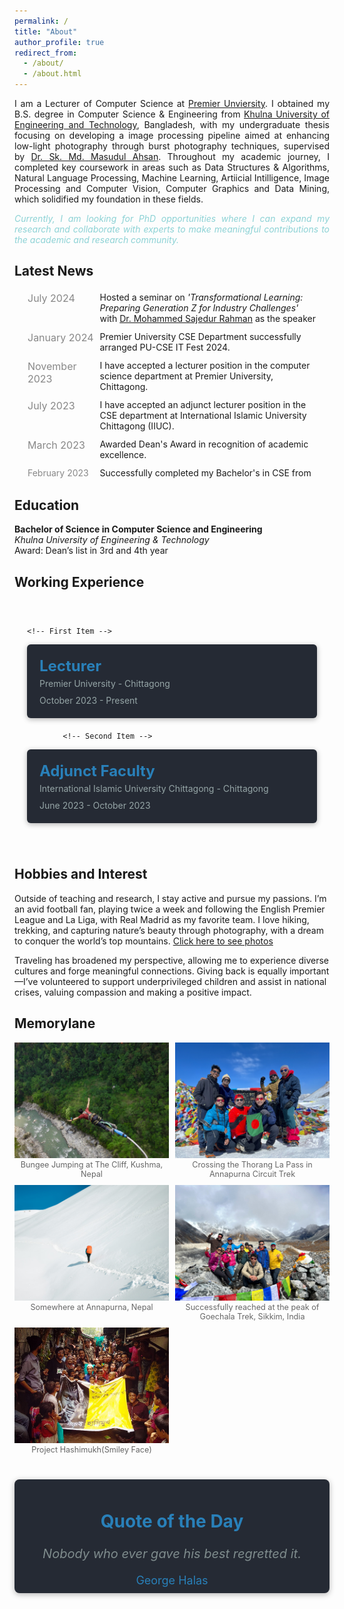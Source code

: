 ```yaml
---
permalink: /
title: "About"
author_profile: true
redirect_from: 
  - /about/
  - /about.html
---
```

<div style="text-align: justify;">
  <p>
  I am a Lecturer of Computer Science at <a href="https://puc.ac.bd/">Premier Unviersity</a>. I obtained my B.S. degree in Computer Science & Engineering from <a href="https://www.kuet.ac.bd/">Khulna University of Engineering and Technology</a>, Bangladesh, with my undergraduate thesis focusing on developing a image processing pipeline aimed at enhancing low-light photography through burst photography techniques, supervised by <a href="https://www.kuet.ac.bd/cse/smmasudul">Dr. Sk. Md. Masudul Ahsan</a>. Throughout my academic journey, I completed key coursework in areas such as Data Structures & Algorithms, Natural Language Processing, Machine Learning, Artiicial Intilligence, Image Processing and Computer Vision, Computer Graphics and Data Mining, which solidified my foundation in these fields.
  </p>

  <p style="color: #8cd2d5; "><i>Currently, I am looking for PhD opportunities where I can expand my research and collaborate with experts to make meaningful contributions to the academic and research community.</i></p>

</div>

Latest News
---

<div style="margin: 20px; max-height: 300px; overflow-y: auto; display: flex; flex-direction: column;">

  <div style="display: grid; grid-template-columns: 1fr 3fr; margin-bottom: 10px; padding: 1px;">
            <span style="font-size: 16px; color: #888; text-align: left;">July 2024</span>
            <span>Hosted a seminar on <i>'Transformational Learning: Preparing Generation Z for Industry Challenges'</i> with 
            <a href="https://www.emporia.edu/school-business/about-us/school-business-directory-overview/directory/sajedur-rahman-bio/">Dr. Mohammed Sajedur Rahman</a> as the speaker</span>
  </div>

  <div style="display: grid; grid-template-columns: 1fr 3fr; margin-bottom: 10px; padding: 1px;">
            <span style="font-size: 16px; color: #888; text-align: left;">January 2024</span>
            <span>Premier University CSE Department successfully arranged PU-CSE IT Fest 2024.</span>
  </div>
  <div style="display: grid; grid-template-columns: 1fr 3fr; margin-bottom: 10px; padding: 1px;">
            <span style="font-size: 16px; color: #888; text-align: left;">November 2023</span>
            <span>I have accepted a lecturer position in the computer science department at Premier University, Chittagong.</span>
  </div>

  <div style="display: grid; grid-template-columns: 1fr 3fr; margin-bottom: 10px; padding: 1px;">
            <span style="font-size: 16px; color: #888; text-align: left;">July 2023</span>
            <span>I have accepted an adjunct lecturer position in the CSE department at International Islamic University Chittagong (IIUC).</span>
  </div>

  <div style="display: grid; grid-template-columns: 1fr 3fr; margin-bottom: 10px; padding: 1px;">
            <span style="font-size: 16px; color: #888; text-align: left;">March 2023</span>
            <span>Awarded Dean's Award in recognition of academic excellence.</span>
  </div>

  <div style="display: grid; grid-template-columns: 1fr 3fr; margin-bottom: 10px; padding: 1px;">
            <span style="font-size: 14px; color: #888; text-align: left;">February 2023</span>
            <span>Successfully completed my Bachelor's in CSE from KUET.</span>
  </div>
</div>

Education
---
**Bachelor of Science in Computer Science and Engineering** \
*Khulna University of Engineering & Technology*\
Award: Dean’s list in 3rd and 4th year


<!-- **Higher Secondary School Certificate**\
*Chittagong College*\
*Chittagong*\
GPA: 5.00(Out of 5.00)

**Secondary School Certificate**\
*Chittagong Collegiate School*\
*Chittagong*\
GPA: 5.00(Out of 5.00) -->

Working Experience
---
<div style="position: relative; max-width: 1200px; margin: 0 auto; padding: 20px;">

  <!-- Timeline container -->
  <div style="position: relative; margin: 20px 0;">

    <!-- First Item -->
  <div style="padding: 20px; position: relative; background-color: #252a34; border-radius: 6px; box-shadow: 0 2px 8px rgba(0, 0, 0, 0.3); margin-bottom: 20px;">
    <h3 style="font-size: 24px; margin: 0; color: #2980b9;">Lecturer</h3>
    <p style="margin: 5px 0 10px 0; color: #95a5a6;">Premier University - Chittagong</p>
    <span style="font-size: 14px; color: #95a5a6;">October 2023 - Present</span>
 
  </div>

            <!-- Second Item -->
  <div style="padding: 20px; position: relative; background-color: #252a34; border-radius: 6px; box-shadow: 0 2px 8px rgba(0, 0, 0, 0.3); margin-bottom: 20px;">
    <h3 style="font-size: 24px; margin: 0; color: #2980b9;">Adjunct Faculty</h3>
    <p style="margin: 5px 0 10px 0; color: #95a5a6;">International Islamic University Chittagong - Chittagong</p>
    <span style="font-size: 14px; color: #95a5a6;">June 2023 - October 2023</span>
              
  </div>
</div>

</div>

Hobbies and Interest
---
Outside of teaching and research, I stay active and pursue my passions. I’m an avid football fan, playing twice a week and following the English Premier League and La Liga, with Real Madrid as my favorite team. I love hiking, trekking, and capturing nature’s beauty through photography, with a dream to conquer the world’s top mountains. [Click here to see photos](https://www.flickr.com/photos/tamuuu/)

Traveling has broadened my perspective, allowing me to experience diverse cultures and forge meaningful connections. Giving back is equally important—I’ve volunteered to support underprivileged children and assist in national crises, valuing compassion and making a positive impact.

Memorylane
---

<div style="display: grid; grid-template-columns: repeat(2, 1fr); gap: 10px;">
  <figure style="margin: 0; position: relative;">
    <img src="/images/bungee.jpg" alt="Description of Image 1" style="width: 100%; height: auto; cursor: pointer;" onclick="openFullscreen(this)" />
    <figcaption style="text-align: center; font-size: 0.9em; color: #666;">Bungee Jumping at The Cliff, Kushma, Nepal</figcaption>
  </figure>
  <figure style="margin: 0; position: relative;">
    <img src="/images/thorangla.jpg" alt="Description of Image 2" style="width: 100%; height: auto; cursor: pointer;" onclick="openFullscreen(this)" />
    <figcaption style="text-align: center; font-size: 0.9em; color: #666;">Crossing the Thorang La Pass in Annapurna Circuit Trek</figcaption>
  </figure>
  <figure style="margin: 0; position: relative;">
    <img src="/images/snow.jpg" alt="Description of Image 3" style="width: 100%; height: auto; cursor: pointer;" onclick="openFullscreen(this)" />
    <figcaption style="text-align: center; font-size: 0.9em; color: #666;">Somewhere at Annapurna, Nepal</figcaption>
  </figure>
  <figure style="margin: 0; position: relative;">
    <img src="/images/goechala.jpg" alt="Description of Image 4" style="width: 100%; height: auto; cursor: pointer;" onclick="openFullscreen(this)" />
    <figcaption style="text-align: center; font-size: 0.9em; color: #666;">Successfully reached at the peak of Goechala Trek, Sikkim, India</figcaption>
  </figure>
  <figure style="margin: 0; position: relative;">
    <img src="/images/volunteer.jpg" alt="Description of Image 4" style="width: 100%; height: auto; cursor: pointer;" onclick="openFullscreen(this)" />
    <figcaption style="text-align: center; font-size: 0.9em; color: #666;">Project Hashimukh(Smiley Face)</figcaption>
  </figure>
</div>

<!-- Fullscreen Modal -->
<div id="fullscreenModal" style="display: none; position: fixed; top: 50px; left: 0; width: 100%; height: calc(100% - 50px); background-color: rgba(0, 0, 0, 0.9); z-index: 1000;">
  <span style="position: absolute; top: 20px; right: 30px; color: white; font-size: 40px; font-weight: bold; cursor: pointer;" onclick="closeFullscreen()">&times;</span>
  <img id="fullscreenImage" style="display: block; margin: 50px auto; max-width: 90%; max-height: 80%;">
</div>

<div style="text-align: center; padding: 10px 20px ; border-radius: 8px; background-color: #252a34; box-shadow: 0 2px 10px rgba(0,0,0,0.3); margin: 40px auto; max-width: 600px;">
        <h2 style="font-size: 28px; color: #2980b9;">Quote of the Day</h2>
        <p id="quote" style="font-size: 20px; color: #7f8c8d; font-style: italic; margin: 20px 0;">Nobody who ever gave his best regretted it.</p>
        <p id="author" style="font-size: 18px; color: #2980b9; margin: 0;">George Halas</p>
</div>

<script>
function openFullscreen(imgElement) {
  var modal = document.getElementById("fullscreenModal");
  var fullscreenImage = document.getElementById("fullscreenImage");
  fullscreenImage.src = imgElement.src;
  modal.style.display = "block";
}

function closeFullscreen() {
  var modal = document.getElementById("fullscreenModal");
  modal.style.display = "none";
}
</script>